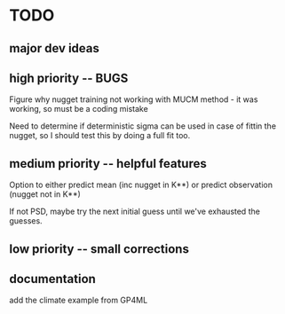 # TODO

## major dev ideas

## high priority -- BUGS
Figure why nugget training not working with MUCM method - it was working, so must be a coding mistake

Need to determine if deterministic sigma can be used in case of fittin the nugget, so I should test this by doing a full fit too.

## medium priority -- helpful features
Option to either predict mean (inc nugget in K**) or predict observation (nugget not in K**)

If not PSD, maybe try the next initial guess until we've exhausted the guesses.

## low priority -- small corrections

## documentation
add the climate example from GP4ML
